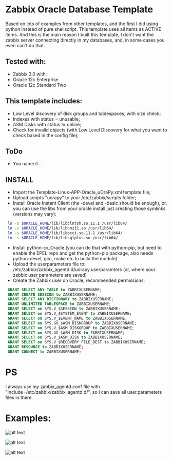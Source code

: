 # Zabbix Oracle Database Template

Based on lots of examples from other templates, and the first I did using python instead of pure shellscript. This template uses all items as ACTIVE items. And this is the main reason I built this template, I don't want the zabbix server connecting directly in my databases, and, in some cases you even can't do that.  

## Tested with:  
 * Zabbix 3.0 with:
 * Oracle 12c Enterprise
 * Oracle 12c Standard Two

## This template includes:
 * Low Level discovery of disk groups and tablespaces, with size check;
 * Indexes with status = unusable;
 * ASM Disks with status != online; 
 * Check for invalid objects (with Low Level Discovery for what you want to check based in the config file);

## ToDo
* You name it...

## INSTALL
* Import the Template-Linux-APP-Oracle_uOraPy.xml template file;
* Upload scripts "uorapy" to your /etc/zabbix/scripts folder;
* Install Oracle Instant Client (the -devel and -basic should be enough), or, you can use the libs from your oracle install just creating those symlinks (versions may vary):
```bash
 ln -s $ORACLE_HOME/lib/libclntsh.so.11.1 /usr/lib64/
 ln -s $ORACLE_HOME/lib/libnnz11.so /usr/lib64/
 ln -s $ORACLE_HOME/lib/libocci.so.11.1 /usr/lib64/
 ln -s $ORACLE_HOME/lib/libsqlplus.so /usr/lib64/
```

* Install python-cx_Oracle (you can do that with python-pip, but need to enable the EPEL repo and get the python-pip package, also needs python-devel, gcc, make etc to build the module)
* Upload the userparameters file to: /etc/zabbix/zabbix_agentd.d/uorapy.userparamters (or, where your zabbix user parameters are saved)
* Create the Zabbix user on Oracle, recommended permissions:
```sql
 GRANT SELECT ANY TABLE to ZABBIXUSERNAME;
 GRANT CREATE SESSION to ZABBIXUSERNAME;
 GRANT SELECT ANY DICTIONARY to ZABBIXUSERNAME;
 GRANT UNLIMITED TABLESPACE to ZABBIXUSERNAME;
 GRANT SELECT on SYS.V_$SESSION to ZABBIXUSERNAME;
 GRANT SELECT on SYS.V_$SYSTEM_EVENT to ZABBIXUSERNAME;
 GRANT SELECT on SYS.V_$EVENT_NAME to ZABBIXUSERNAME;
 GRANT SELECT on SYS.GV_$ASM_DISKGROUP to ZABBIXUSERNAME;
 GRANT SELECT on SYS.V_$ASM_DISKGROUP to ZABBIXUSERNAME;
 GRANT SELECT on SYS.GV_$ASM_DISK to ZABBIXUSERNAME;
 GRANT SELECT on SYS.V_$ASM_DISK to ZABBIXUSERNAME;
 GRANT SELECT on SYS.V_$RECOVERY_FILE_DEST to ZABBIXUSERNAME;
 GRANT RESOURCE to ZABBIXUSERNAME;
 GRANT CONNECT to ZABBIXUSERNAME;
```

# PS
I always use my zabbix_agentd.conf file with "Include=/etc/zabbix/zabbix_agentd.d/", so I can save all user.parameters files in there.


# Examples:
![alt text](https://github.com/kleinstuff/zabbixtemplates/blob/master/Template-Linux-App-Oracle/images/uorapy_example_01.png "Example 01")

![alt text](https://github.com/kleinstuff/zabbixtemplates/blob/master/Template-Linux-App-Oracle/images/uorapy_example_02.png "Example 02")

![alt text](https://github.com/kleinstuff/zabbixtemplates/blob/master/Template-Linux-App-Oracle/images/uorapy_example_03.png "Example 03")
